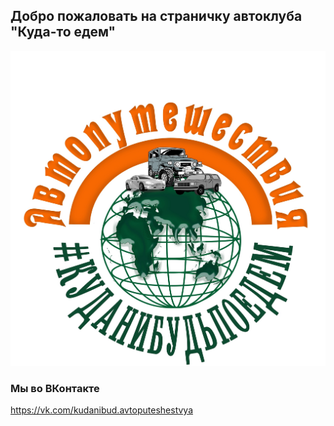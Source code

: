 ## Добро пожаловать на страничку автоклуба "Куда-то едем"
<img src="allwaysdrive.jpg">

### Мы во ВКонтакте
https://vk.com/kudanibud.avtoputeshestvya
